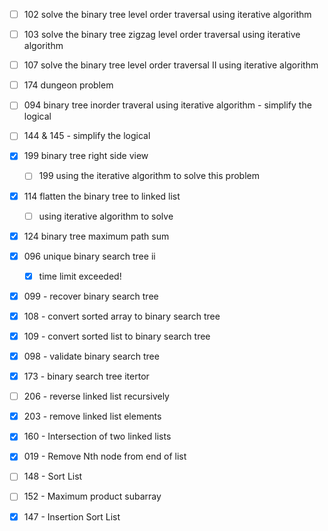 - [ ] 102 solve the binary tree level order traversal using iterative algorithm

- [ ] 103 solve the binary tree zigzag level order traversal using iterative algorithm

- [ ] 107 solve the binary tree level order traversal II using iterative algorithm

- [ ] 174 dungeon problem

- [ ] 094 binary tree inorder traveral using iterative algorithm - simplify the logical

- [ ] 144 & 145 - simplify the logical

- [x] 199 binary tree right side view
  - [ ] 199 using the iterative algorithm to solve this problem
  
- [x] 114 flatten the binary tree to linked list
  - [ ] using iterative algorithm to solve

- [x] 124 binary tree maximum path sum

- [x] 096 unique binary search tree ii
  - [x] time limit exceeded!

- [x] 099 - recover binary search tree

- [x] 108 - convert sorted array to binary search tree

- [x] 109 - convert sorted list to binary search tree

- [x] 098 - validate binary search tree

- [x] 173 - binary search tree itertor

- [ ] 206 - reverse linked list recursively

- [x] 203 - remove linked list elements

- [x] 160 - Intersection of two linked lists

- [x] 019 - Remove Nth node from end of list

- [ ] 148 - Sort List

- [ ] 152 - Maximum product subarray

- [x] 147 - Insertion Sort List
